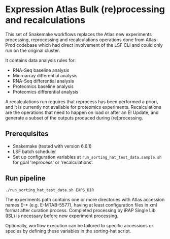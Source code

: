 # Expression Atlas Bulk (re)processing and recalculations

This set of Snakemake workflows replaces the Atlas new experiments processing, reprocessing and recalculations operations done from Atlas-Prod codebase which had direct involvement of the LSF CLI and could only run on the original cluster. 

It contains data analysis rules for:
- RNA-Seq baseline analysis
- Microarray differential analysis
- RNA-Seq differential analysis
- Proteomics baseline analysis
- Proteomics differential analysis

A recalculations run requires that reprocess has been performed a priori, and it is currently not available for proteomics experiments. Recalculations are the operations that need to happen on load or after an E! Update, and generate a subset of the outputs produced during (re)processing.

## Prerequisites

 * Snakemake (tested with version 6.6.1)
 * LSF batch scheduler
 * Set up configuration variables at `run_sorting_hat_test_data.sample.sh` for goal 'reprocess' or 'recalculations'.

## Run pipeline

```
./run_sorting_hat_test_data.sh EXPS_DIR
```

The experiments path contains one or more directories with Atlas accession names E-* (e.g. E-MTAB-5577), having at least configuration files in xml format after curation process. Completed processing by iRAP Single Lib (ISL) is necessary before new experiment processing.

Optionally, worflow execution can be tailored to specific accessions or species by defining these variables in the sorting-hat script.
